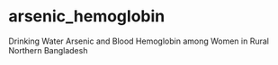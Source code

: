 # arsenic_hemoglobin
Drinking Water Arsenic and Blood Hemoglobin among Women in Rural Northern Bangladesh
